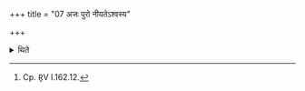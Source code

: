 +++
title = "07 अजः पुरो नीयतेऽश्वस्य"

+++

<details><summary>थिते</summary>

7. A he-goat is led before the horse (while the horse is being led to the place of slaughter).[^1]  

[^1]: Cp. R̥V I.162.12.  
</details>
